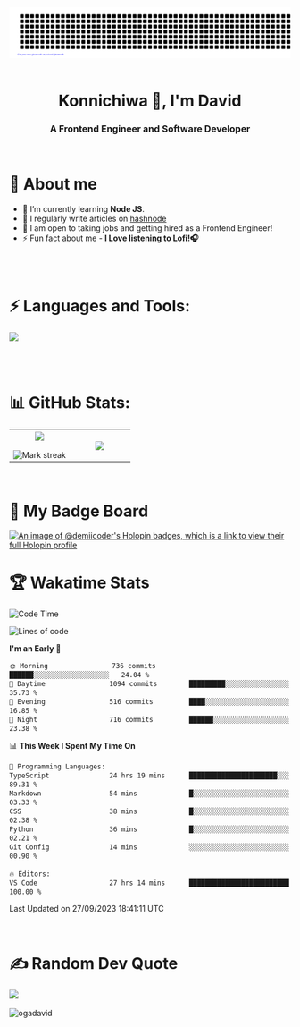 <div align="center">
 <img src="gitartwork.svg" />
</div>

<br/>

<h1 align="center">Konnichiwa 👋, I'm David</h1>
<h3 align="center">A Frontend Engineer and Software Developer</h3>
<br />

# 🚀 About me
- 🌱 I’m currently learning **Node JS**.
- 📝 I regularly write articles on [hashnode](https://davidoga.hashnode.dev/)
- 🎯 I am open to taking jobs and getting hired as a Frontend Engineer! 
- ⚡ Fun fact about me - **I Love listening to Lofi!🎧**
<br/>
<br />
<h1 align="left">⚡ Languages and Tools:</h1>
<p>
  <a href="https://skillicons.dev">
    <img src="https://skillicons.dev/icons?i=html,css,tailwind,js,ts,react,nextjs,firebase,planetscale,jest,postman,git,github,vercel,vscode,powershell,figma,vite" />
  </a>
</p>
<br/>
<br />

# 📊 GitHub Stats:

<table align="center">
<tr border="none">
<td width="50%" align="center">
  
  <img  align="center"  src="https://github-readme-stats.vercel.app/api?username=OgaDavid&theme=react&show_icons=true&count_private=true" />
  <br></br>
  <img  title="🔥 Get streak stats for your profile at git.io/streak-stats" alt="Mark streak" src="https://github-readme-streak-stats.herokuapp.com/?user=OgaDavid&theme=react&hide_border=false" /> 
</td>

<td width="50%" align="center">

  <img  align="center"  src="https://github-readme-stats.anuraghazra1.vercel.app/api/top-langs/?username=OgaDavid&theme=react&hide_border=false&no-bg=true&no-frame=true&langs_count=10"/>
  
  </td>
</tr>
</table>

<br/>

# 🥇 My Badge Board

[![An image of @demiicoder's Holopin badges, which is a link to view their full Holopin profile](https://holopin.me/demiicoder)](https://holopin.io/@demiicoder)

# 🏆 Wakatime Stats

<!--START_SECTION:waka-->
![Code Time](http://img.shields.io/badge/Code%20Time-243%20hrs%2011%20mins-blue)

![Lines of code](https://img.shields.io/badge/From%20Hello%20World%20I%27ve%20Written-1.1%20million%20lines%20of%20code-blue)

**I'm an Early 🐤** 

```text
🌞 Morning                736 commits         ██████░░░░░░░░░░░░░░░░░░░   24.04 % 
🌆 Daytime                1094 commits        █████████░░░░░░░░░░░░░░░░   35.73 % 
🌃 Evening                516 commits         ████░░░░░░░░░░░░░░░░░░░░░   16.85 % 
🌙 Night                  716 commits         ██████░░░░░░░░░░░░░░░░░░░   23.38 % 
```


📊 **This Week I Spent My Time On** 

```text
💬 Programming Languages: 
TypeScript               24 hrs 19 mins      ██████████████████████░░░   89.31 % 
Markdown                 54 mins             █░░░░░░░░░░░░░░░░░░░░░░░░   03.33 % 
CSS                      38 mins             █░░░░░░░░░░░░░░░░░░░░░░░░   02.38 % 
Python                   36 mins             █░░░░░░░░░░░░░░░░░░░░░░░░   02.21 % 
Git Config               14 mins             ░░░░░░░░░░░░░░░░░░░░░░░░░   00.90 % 

🔥 Editors: 
VS Code                  27 hrs 14 mins      █████████████████████████   100.00 % 
```


 Last Updated on 27/09/2023 18:41:11 UTC
<!--END_SECTION:waka-->
<br />

# ✍️ Random Dev Quote
![](https://quotes-github-readme.vercel.app/api?type=horizontal&theme=dark)

<p align="left"> <img src="https://komarev.com/ghpvc/?username=ogadavid&label=Profile%20views&color=0e75b6&style=flat" alt="ogadavid" /> </p>

